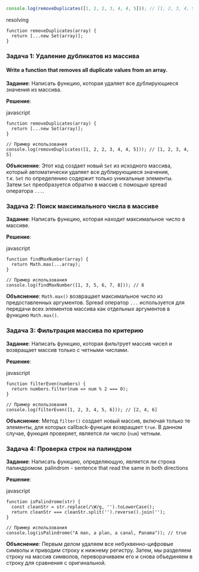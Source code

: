 
```js
console.log(removeDuplicates([1, 2, 2, 3, 4, 4, 5])); // [1, 2, 3, 4, 5]
```

resolving
```
function removeDuplicates(array) {
  return [...new Set(array)];
}

```

### Задача 1: Удаление дубликатов из массива
#### Write a function that removes all duplicate values ​​from an array.
**Задание**: Написать функцию, которая удаляет все дублирующиеся значения из массива.

**Решение**:

javascript

```
function removeDuplicates(array) {
  return [...new Set(array)];
}

// Пример использования
console.log(removeDuplicates([1, 2, 2, 3, 4, 4, 5])); // [1, 2, 3, 4, 5]
```

**Объяснение**: Этот код создает новый `Set` из исходного массива, который автоматически удаляет все дублирующиеся значения, т.к. `Set` по определению содержит только уникальные элементы. Затем `Set` преобразуется обратно в массив с помощью spread оператора `...`.

### Задача 2: Поиск максимального числа в массиве

**Задание**: Написать функцию, которая находит максимальное число в массиве.

**Решение**:

javascript

```
function findMaxNumber(array) {
  return Math.max(...array);
}

// Пример использования
console.log(findMaxNumber([1, 3, 5, 6, 7, 8])); // 8
```

**Объяснение**: `Math.max()` возвращает максимальное число из предоставленных аргументов. Spread оператор `...` используется для передачи всех элементов массива как отдельных аргументов в функцию `Math.max()`.

### Задача 3: Фильтрация массива по критерию

**Задание**: Написать функцию, которая фильтрует массив чисел и возвращает массив только с четными числами.

**Решение**:

javascript

```
function filterEven(numbers) {
  return numbers.filter(num => num % 2 === 0);
}

// Пример использования
console.log(filterEven([1, 2, 3, 4, 5, 6])); // [2, 4, 6]
```

**Объяснение**: Метод `filter()` создает новый массив, включая только те элементы, для которых callback-функция возвращает `true`. В данном случае, функция проверяет, является ли число (`num`) четным.

### Задача 4: Проверка строк на палиндром

**Задание**: Написать функцию, определяющую, является ли строка палиндромом.
palindrom - sentence that read the same in both directions

**Решение**:

javascript

```
function isPalindrome(str) {
  const cleanStr = str.replace(/\W/g, '').toLowerCase();
  return cleanStr === cleanStr.split('').reverse().join('');
}

// Пример использования
console.log(isPalindrome("A man, a plan, a canal, Panama")); // true
```

**Объяснение**: Первым делом удаляем все небуквенно-цифровые символы и приводим строку к нижнему регистру. Затем, мы разделяем строку на массив символов, переворачиваем его и снова объединяем в строку для сравнения с оригинальной.